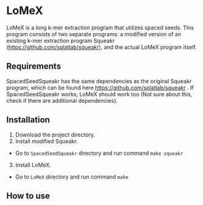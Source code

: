 # LoMeX

LoMeX is a long k-mer extraction program that utilizes spaced seeds. This program consists of two separate programs: a modified version of an existing k-mer extraction program Squeakr (https://github.com/splatlab/squeakr), and the actual LoMeX program itself.

## Requirements
SpacedSeedSqueakr has the same dependencies as the original Squeakr program, which can be found here https://github.com/splatlab/squeakr .
If SpacedSeedSqueakr works, LoMeX should work too (Not sure about this, check if there are additional dependencies).

## Installation

1. Download the project directory.
2. Install modified Squeakr.
- Go to ```SpacedSeedSqueakr``` directory and run command ```make squeakr```
3. Install LoMeX.
- Go to ```LoMeX``` directory and run command ```make```

## How to use

